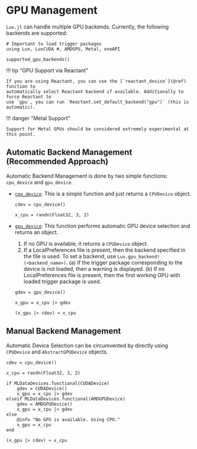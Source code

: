 # GPU Management

`Lux.jl` can handle multiple GPU backends. Currently, the following backends are supported:

```@example gpu_management
# Important to load trigger packages
using Lux, LuxCUDA #, AMDGPU, Metal, oneAPI

supported_gpu_backends()
```

!!! tip "GPU Support via Reactant"

    If you are using Reactant, you can use the [`reactant_device`](@ref) function to
    automatically select Reactant backend if available. Additionally to force Reactant to
    use `gpu`, you can run `Reactant.set_default_backend("gpu")` (this is automatic).

!!! danger "Metal Support"

    Support for Metal GPUs should be considered extremely experimental at this point.

## Automatic Backend Management (Recommended Approach)

Automatic Backend Management is done by two simple functions: `cpu_device` and `gpu_device`.

* [`cpu_device`](@ref): This is a simple function and just returns a `CPUDevice` object.

   ```@example gpu_management
   cdev = cpu_device()
   ```

   ```@example gpu_management
   x_cpu = randn(Float32, 3, 2)
   ```

* [`gpu_device`](@ref): This function performs automatic GPU device selection and returns
   an object.
   1. If no GPU is available, it returns a `CPUDevice` object.
   2. If a LocalPreferences file is present, then the backend specified in the file is used.
      To set a backend, use `Lux.gpu_backend!(<backend_name>)`. (a) If the trigger package
      corresponding to the device is not loaded, then a warning is displayed. (b) If no
      LocalPreferences file is present, then the first working GPU with loaded trigger
      package is used.

   ```@example gpu_management
   gdev = gpu_device()

   x_gpu = x_cpu |> gdev
   ```

   ```@example gpu_management
   (x_gpu |> cdev) ≈ x_cpu
   ```

## Manual Backend Management

Automatic Device Selection can be circumvented by directly using `CPUDevice` and
`AbstractGPUDevice` objects.

```@example gpu_management
cdev = cpu_device()

x_cpu = randn(Float32, 3, 2)

if MLDataDevices.functional(CUDADevice)
    gdev = CUDADevice()
    x_gpu = x_cpu |> gdev
elseif MLDataDevices.functional(AMDGPUDevice)
    gdev = AMDGPUDevice()
    x_gpu = x_cpu |> gdev
else
    @info "No GPU is available. Using CPU."
    x_gpu = x_cpu
end

(x_gpu |> cdev) ≈ x_cpu
```
